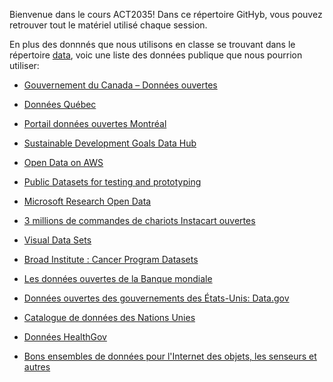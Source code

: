 
Bienvenue dans le cours ACT2035! Dans ce répertoire GitHyb, vous pouvez retrouver tout le matériel utilisé chaque session.

En plus des donnnés que nous utilisons en classe se trouvant dans le répertoire [data](https://github.com/nmeraihi/ACT3035/tree/master/data), voic une liste des données publique que nous pourrion utiliser:


<ul>
<li>
<p><a href="https://ouvert.canada.ca/fr/donnees-ouvertes" rel="nofollow">Gouvernement du Canada – Données ouvertes</a></p>
</li>
<li>
<p><a href="https://www.donneesquebec.ca/fr/" rel="nofollow">
Données Québec</a></p>
</li>
<li>
<p><a href="http://donnees.ville.montreal.qc.ca/" rel="nofollow">
Portail données ouvertes Montréal</a></p>
</li>
<li>
<p><a href="https://www144.statcan.gc.ca/sdg-odd/index-eng.htm" rel="nofollow">Sustainable Development Goals Data Hub</a></p>
</li>
<li>
<p><a href="https://registry.opendata.aws/" rel="nofollow">Open Data on AWS</a></p>
</li>
<li>
<p><a href="https://docs.microsoft.com/en-us/azure/sql-database/sql-database-public-data-sets" rel="nofollow">Public Datasets for testing and prototyping</a></p>
</li>
<li>
<p><a href="https://msropendata.com/" rel="nofollow">Microsoft Research Open Data</a></p>
</li>
<li>
<p><a href="https://www.instacart.com/datasets/grocery-shopping-2017" rel="nofollow">3 millions de commandes de chariots Instacart ouvertes</a></p>
</li>
<li>
<p><a href="https://www.visualdata.io/" rel="nofollow">Visual Data Sets</a></p>
</li>
<li>
<p><a href="http://portals.broadinstitute.org/cgi-bin/cancer/datasets.cgi" rel="nofollow">Broad Institute : Cancer Program Datasets</a></p>
</li>
<li>
<p><a href="https://donnees.banquemondiale.org/" rel="nofollow">Les données ouvertes de la Banque mondiale</a></p>
</li>
<li>
<p><a href="https://www.data.gov/" rel="nofollow">Données ouvertes des gouvernements des États-Unis: Data.gov</a></p>
</li>
<li>
<p><a href="https://undatacatalog.org/home" rel="nofollow">Catalogue de données des Nations Unies</a></p>
</li>
<li>
<p><a href="https://healthdata.gov/" rel="nofollow">Données HealthGov</a></p>
</li>
<li>
<p><a href="https://www.datasciencecentral.com/profiles/blogs/great-sensor-datasets-to-prepare-your-next-career-move-in-iot-int" rel="nofollow">Bons ensembles de données pour l'Internet des objets, les senseurs et autres</a></p>
</li>
</ul>
